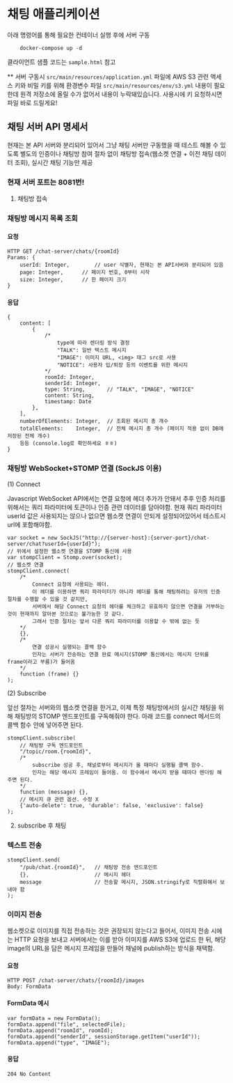 # 채팅 애플리케이션

아래 명령어를 통해 필요한 컨테이너 실행 후에 서버 구동
```
    docker-compose up -d
```

클라이언트 샘플 코드는 `sample.html` 참고

** 서버 구동시 `src/main/resources/application.yml` 파일에 AWS S3 관련 액세스 키와 비밀 키를 위해 환경변수 파일 `src/main/resources/env/s3.yml` 내용이 필요한데 원격 저장소에 올릴 수가 없어서 내용이 누락돼있습니다. 사용시에 키 요청하시면 파일 바로 드릴게요!

## 채팅 서버 API 명세서

현재는 본 API 서버와 분리되어 있어서 그냥 채팅 서버만 구동했을 때 테스트 해볼 수 있도록 별도의 인증이나 채팅방 참여 절차 없이 채팅방 접속(웹소켓 연결 + 이전 채팅 데이터 조회), 실시간 채팅 기능만 제공

### 현재 서버 포트는 8081번!

1) 채팅방 접속

### 채팅방 메시지 목록 조회

#### 요청

```
HTTP GET /chat-server/chats/{roomId}
Params: {
    userId: Integer,	    // user 식별자, 현재는 본 API서버와 분리되어 있음
    page: Integer,		// 페이지 번호, 0부터 시작
    size: Integer,		// 한 페이지 크기
}
```

#### 응답

```
{
    content: [
        {
            /*
                type에 따라 렌더링 방식 결정
                "TALK": 일반 텍스트 메시지
                "IMAGE": 이미지 URL, <img> 태그 src로 사용
                "NOTICE": 사용자 입/퇴장 등의 이벤트를 위한 메시지 
            */
            roomId: Integer, 
            senderId: Integer,
            type: String, 		// "TALK", "IMAGE", "NOTICE"
            content: String,
            timestamp: Date
        },
    ],
    numberOfElements: Integer, 	// 조회된 메시지 총 개수
    totalElements: 	  Integer,	// 전체 메시지 총 개수 (페이지 적용 없이 DB에 저장된 전체 개수)
    등등 (console.log로 확인하세요 ㅎㅎ)
}
```    


### 채팅방 WebSocket+STOMP 연결 (SockJS 이용)

(1) Connect

Javascript WebSocket API에서는 연결 요청에 헤더 추가가 안돼서 추후 인증 처리를 위해서는 쿼리 파라미터에 토큰이나 인증 관련 데이터를 담아야함.
현재 쿼리 파라미터 userId 값은 사용되지는 않으나 없으면 웹소켓 연결이 안되게 설정되어있어서 테스트시 url에 포함해야함.

```
var socket = new SockJS("http://{server-host}:{server-port}/chat-server/chat?userId={userId}");
// 위에서 설정한 웹소켓 연결을 STOMP 통신에 사용
var stompClient = Stomp.over(socket);
// 웹소켓 연결
stompClient.connect(
    /* 
        Connect 요청에 사용되는 헤더.
        이 헤더를 이용하면 쿼리 파라미터가 아니라 헤더를 통해 채팅하려는 유저의 인증 절차를 수행할 수 있을 것 같지만, 
        서버에서 해당 Connect 요청의 헤더를 체크하고 유효하지 않으면 연결을 거부하는 것이 현재까지 알아본 것으로는 불가능한 것 같다. 
        그래서 인증 절차는 앞서 다룬 쿼리 파라미터를 이용할 수 밖에 없는 듯
    */
	{},
    /*
        연결 성공시 실행되는 콜백 함수 
        인자는 서버가 전송하는 연결 완료 메시지(STOMP 통신에서는 메시지 단위를 frame이라고 부름)가 들어옴
    */
	function (frame) {} 
);
```

(2) Subscribe

앞선 절차는 서버와의 웹소켓 연결을 한거고, 이제 특정 채팅방에서의 실시간 채팅을 위해 채팅방의 STOMP 엔드포인트를 구독해줘야 한다. 아래 코드를 connect 메서드의 콜백 함수 안에 넣어주면 된다.

```
stompClient.subscribe(
    // 채팅방 구독 엔드포인트
	"/topic/room.{roomId}",
    /*
        subscribe 성공 후, 채널로부터 메시지가 올 때마다 실행될 콜백 함수. 
    	인자는 해당 메시지 프레임이 들어옴. 이 함수에서 메시지 받을 때마다 렌더링 해주면 된다.
    */
	function (message) {},
    // 메시지 큐 관련 옵션. 수정 X
	{'auto-delete': true, 'durable': false, 'exclusive': false}
);
```

2) subscribe 후 채팅

### 텍스트 전송

```
stompClient.send(
	"/pub/chat.{roomId}", 	// 채팅방 전송 엔드포인트
	{},						// 메시지 헤더
    message					// 전송할 메시지, JSON.stringify로 직렬화해서 보내야 함
);
```

### 이미지 전송

웹소켓으로 이미지를 직접 전송하는 것은 권장되지 않는다고 들어서, 이미지 전송 시에는 HTTP 요청을 보내고 서버에서는 이를 받아 이미지를 AWS S3에 업로드 한 뒤, 해당 image의 URL을 담은 메시지 프레임을 만들어 채널에 publish하는 방식을 채택함.

#### 요청

```
HTTP POST /chat-server/chats/{roomId}/images
Body: FormData
```

#### FormData 예시

```	
var formData = new FormData();
formData.append("file", selectedFile);
formData.append("roomId", roomId);
formData.append("senderId", sessionStorage.getItem("userId"));
formData.append("type", "IMAGE");
```

#### 응답

```
204 No Content
```